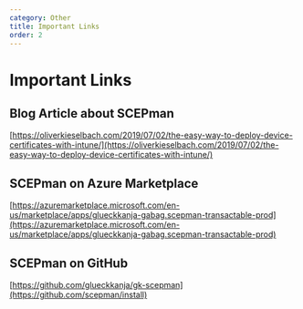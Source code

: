 ```yaml
---
category: Other
title: Important Links
order: 2
---
```


# Important Links

## Blog Article about SCEPman

[https://oliverkieselbach.com/2019/07/02/the-easy-way-to-deploy-device-certificates-with-intune/](https://oliverkieselbach.com/2019/07/02/the-easy-way-to-deploy-device-certificates-with-intune/)

## SCEPman on Azure Marketplace

[https://azuremarketplace.microsoft.com/en-us/marketplace/apps/glueckkanja-gabag.scepman-transactable-prod](https://azuremarketplace.microsoft.com/en-us/marketplace/apps/glueckkanja-gabag.scepman-transactable-prod)

## SCEPman on GitHub

[https://github.com/glueckkanja/gk-scepman](https://github.com/scepman/install)
